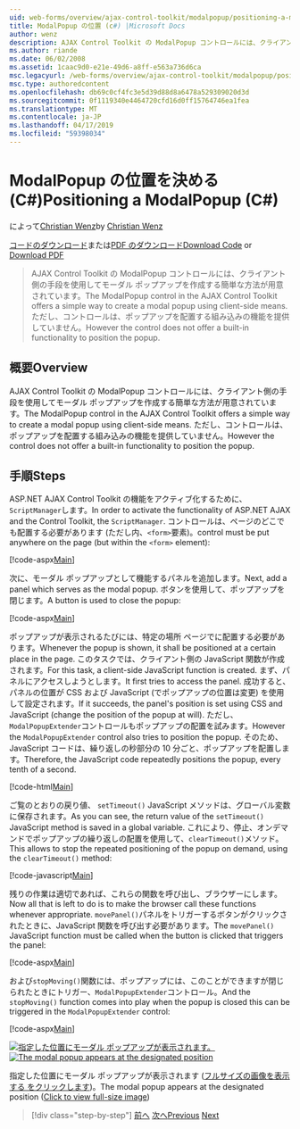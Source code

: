 ```yaml
---
uid: web-forms/overview/ajax-control-toolkit/modalpopup/positioning-a-modalpopup-cs
title: ModalPopup の位置 (c#) |Microsoft Docs
author: wenz
description: AJAX Control Toolkit の ModalPopup コントロールには、クライアント側の手段を使用してモーダル ポップアップを作成する簡単な方法が用意されています。 ただし、制御は提供されませんをしています.
ms.author: riande
ms.date: 06/02/2008
ms.assetid: 1caac9d0-e21e-49d6-a8ff-e563a736d6ca
msc.legacyurl: /web-forms/overview/ajax-control-toolkit/modalpopup/positioning-a-modalpopup-cs
msc.type: authoredcontent
ms.openlocfilehash: db69c0cf4fc3e5d39d88d8a6478a529309020d3d
ms.sourcegitcommit: 0f1119340e4464720cfd16d0ff15764746ea1fea
ms.translationtype: MT
ms.contentlocale: ja-JP
ms.lasthandoff: 04/17/2019
ms.locfileid: "59398034"
---
```

# <a name="positioning-a-modalpopup-c"></a><span data-ttu-id="34935-104">ModalPopup の位置を決める (C#)</span><span class="sxs-lookup"><span data-stu-id="34935-104">Positioning a ModalPopup (C#)</span></span>

<span data-ttu-id="34935-105">によって[Christian Wenz](https://github.com/wenz)</span><span class="sxs-lookup"><span data-stu-id="34935-105">by [Christian Wenz](https://github.com/wenz)</span></span>

<span data-ttu-id="34935-106">[コードのダウンロード](http://download.microsoft.com/download/2/4/0/24052038-f942-4336-905b-b60ae56f0dd5/ModalPopup4.cs.zip)または[PDF のダウンロード](http://download.microsoft.com/download/b/6/a/b6ae89ee-df69-4c87-9bfb-ad1eb2b23373/modalpopup4CS.pdf)</span><span class="sxs-lookup"><span data-stu-id="34935-106">[Download Code](http://download.microsoft.com/download/2/4/0/24052038-f942-4336-905b-b60ae56f0dd5/ModalPopup4.cs.zip) or [Download PDF](http://download.microsoft.com/download/b/6/a/b6ae89ee-df69-4c87-9bfb-ad1eb2b23373/modalpopup4CS.pdf)</span></span>

> <span data-ttu-id="34935-107">AJAX Control Toolkit の ModalPopup コントロールには、クライアント側の手段を使用してモーダル ポップアップを作成する簡単な方法が用意されています。</span><span class="sxs-lookup"><span data-stu-id="34935-107">The ModalPopup control in the AJAX Control Toolkit offers a simple way to create a modal popup using client-side means.</span></span> <span data-ttu-id="34935-108">ただし、コントロールは、ポップアップを配置する組み込みの機能を提供していません。</span><span class="sxs-lookup"><span data-stu-id="34935-108">However the control does not offer a built-in functionality to position the popup.</span></span>


## <a name="overview"></a><span data-ttu-id="34935-109">概要</span><span class="sxs-lookup"><span data-stu-id="34935-109">Overview</span></span>

<span data-ttu-id="34935-110">AJAX Control Toolkit の ModalPopup コントロールには、クライアント側の手段を使用してモーダル ポップアップを作成する簡単な方法が用意されています。</span><span class="sxs-lookup"><span data-stu-id="34935-110">The ModalPopup control in the AJAX Control Toolkit offers a simple way to create a modal popup using client-side means.</span></span> <span data-ttu-id="34935-111">ただし、コントロールは、ポップアップを配置する組み込みの機能を提供していません。</span><span class="sxs-lookup"><span data-stu-id="34935-111">However the control does not offer a built-in functionality to position the popup.</span></span>

## <a name="steps"></a><span data-ttu-id="34935-112">手順</span><span class="sxs-lookup"><span data-stu-id="34935-112">Steps</span></span>

<span data-ttu-id="34935-113">ASP.NET AJAX Control Toolkit の機能をアクティブ化するために、`ScriptManager`します。</span><span class="sxs-lookup"><span data-stu-id="34935-113">In order to activate the functionality of ASP.NET AJAX and the Control Toolkit, the `ScriptManager`.</span></span> <span data-ttu-id="34935-114">コントロールは、ページのどこでも配置する必要があります (ただし内、`<form>`要素)。</span><span class="sxs-lookup"><span data-stu-id="34935-114">control must be put anywhere on the page (but within the `<form>` element):</span></span>

[!code-aspx[Main](positioning-a-modalpopup-cs/samples/sample1.aspx)]

<span data-ttu-id="34935-115">次に、モーダル ポップアップとして機能するパネルを追加します。</span><span class="sxs-lookup"><span data-stu-id="34935-115">Next, add a panel which serves as the modal popup.</span></span> <span data-ttu-id="34935-116">ボタンを使用して、ポップアップを閉じます。</span><span class="sxs-lookup"><span data-stu-id="34935-116">A button is used to close the popup:</span></span>

[!code-aspx[Main](positioning-a-modalpopup-cs/samples/sample2.aspx)]

<span data-ttu-id="34935-117">ポップアップが表示されるたびには、特定の場所 ページでに配置する必要があります。</span><span class="sxs-lookup"><span data-stu-id="34935-117">Whenever the popup is shown, it shall be positioned at a certain place in the page.</span></span> <span data-ttu-id="34935-118">このタスクでは、クライアント側の JavaScript 関数が作成されます。</span><span class="sxs-lookup"><span data-stu-id="34935-118">For this task, a client-side JavaScript function is created.</span></span> <span data-ttu-id="34935-119">まず、パネルにアクセスしようとします。</span><span class="sxs-lookup"><span data-stu-id="34935-119">It first tries to access the panel.</span></span> <span data-ttu-id="34935-120">成功すると、パネルの位置が CSS および JavaScript (でポップアップの位置は変更) を使用して設定されます。</span><span class="sxs-lookup"><span data-stu-id="34935-120">If it succeeds, the panel's position is set using CSS and JavaScript (change the position of the popup at will).</span></span> <span data-ttu-id="34935-121">ただし、`ModalPopupExtender`コントロールもポップアップの配置を試みます。</span><span class="sxs-lookup"><span data-stu-id="34935-121">However the `ModalPopupExtender` control also tries to position the popup.</span></span> <span data-ttu-id="34935-122">そのため、JavaScript コードは、繰り返しの秒部分の 10 分ごと、ポップアップを配置します。</span><span class="sxs-lookup"><span data-stu-id="34935-122">Therefore, the JavaScript code repeatedly positions the popup, every tenth of a second.</span></span>

[!code-html[Main](positioning-a-modalpopup-cs/samples/sample3.html)]

<span data-ttu-id="34935-123">ご覧のとおりの戻り値、 `setTimeout()` JavaScript メソッドは、グローバル変数に保存されます。</span><span class="sxs-lookup"><span data-stu-id="34935-123">As you can see, the return value of the `setTimeout()` JavaScript method is saved in a global variable.</span></span> <span data-ttu-id="34935-124">これにより、停止、オンデマンドでポップアップの繰り返しの配置を使用して、`clearTimeout()`メソッド。</span><span class="sxs-lookup"><span data-stu-id="34935-124">This allows to stop the repeated positioning of the popup on demand, using the `clearTimeout()` method:</span></span>

[!code-javascript[Main](positioning-a-modalpopup-cs/samples/sample4.js)]

<span data-ttu-id="34935-125">残りの作業は適切であれば、これらの関数を呼び出し、ブラウザーにします。</span><span class="sxs-lookup"><span data-stu-id="34935-125">Now all that is left to do is to make the browser call these functions whenever appropriate.</span></span> <span data-ttu-id="34935-126">`movePanel()`パネルをトリガーするボタンがクリックされたときに、JavaScript 関数を呼び出す必要があります。</span><span class="sxs-lookup"><span data-stu-id="34935-126">The `movePanel()` JavaScript function must be called when the button is clicked that triggers the panel:</span></span>

[!code-aspx[Main](positioning-a-modalpopup-cs/samples/sample5.aspx)]

<span data-ttu-id="34935-127">および`stopMoving()`関数には、ポップアップには、このことができますが閉じられたときにトリガー、`ModalPopupExtender`コントロール。</span><span class="sxs-lookup"><span data-stu-id="34935-127">And the `stopMoving()` function comes into play when the popup is closed this can be triggered in the `ModalPopupExtender` control:</span></span>

[!code-aspx[Main](positioning-a-modalpopup-cs/samples/sample6.aspx)]


<span data-ttu-id="34935-128">[![指定した位置にモーダル ポップアップが表示されます。](positioning-a-modalpopup-cs/_static/image2.png)](positioning-a-modalpopup-cs/_static/image1.png)</span><span class="sxs-lookup"><span data-stu-id="34935-128">[![The modal popup appears at the designated position](positioning-a-modalpopup-cs/_static/image2.png)](positioning-a-modalpopup-cs/_static/image1.png)</span></span>

<span data-ttu-id="34935-129">指定した位置にモーダル ポップアップが表示されます ([フルサイズの画像を表示する をクリックします](positioning-a-modalpopup-cs/_static/image3.png))。</span><span class="sxs-lookup"><span data-stu-id="34935-129">The modal popup appears at the designated position ([Click to view full-size image](positioning-a-modalpopup-cs/_static/image3.png))</span></span>

> [!div class="step-by-step"]
> <span data-ttu-id="34935-130">[前へ](handling-postbacks-from-a-modalpopup-cs.md)
> [次へ](launching-a-modal-popup-window-from-server-code-vb.md)</span><span class="sxs-lookup"><span data-stu-id="34935-130">[Previous](handling-postbacks-from-a-modalpopup-cs.md)
[Next](launching-a-modal-popup-window-from-server-code-vb.md)</span></span>
